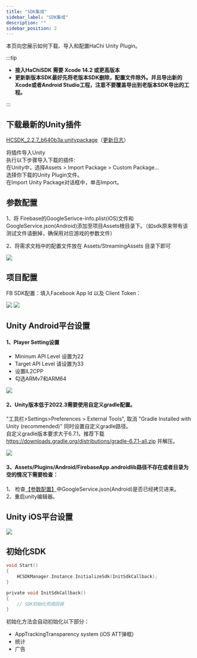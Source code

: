 ```yaml
---
title: "SDK集成"
sidebar_label: "SDK集成"
description: ""
sidebar_position: 2
---
```

本页向您展示如何下载、导入和配置HaChi  Unity Plugin。

:::tip

 - **接入HaChiSDK 需要 Xcode 14.2 或更高版本**       
 - **更新新版本SDK最好先将老版本SDK删除，配置文件除外。并且导出新的Xcode或者Android Studio工程，注意不要覆盖导出到老版本SDK导出的工程。**   

:::


## 下载最新的Unity插件 
[HCSDK_2.2.7_b640b3a.unitypackage](https://touka-artifacts.oss-cn-beijing.aliyuncs.com/TKG%20%E5%8F%91%E8%A1%8C%E6%8A%80%E6%9C%AF/Hachi%20SDK/Unity/2.2.7/HCSDK_2.2.7_b640b3a.unitypackage)（[更新日志](/versions)）
<br/><a id='click'>    </a>


将插件导入Unity<br/>
执行以下步骤导入下载的插件:<br/>
在Unity中，选择Assets > Import Package > Custom Package…<br/>
选择你下载的Unity Plugin文件。<br/>
在Import Unity Package对话框中，单击Import。

## 参数配置
1、将 Firebase的GoogleSerivce-info.plist(iOS)文件和GoogleService.json(Android)添加至项目Assets根目录下。（如sdk原来带有该测试文件请删掉，确保用对应游戏的参数文件）<br/>

2、将需求文档中的配置文件放在 Assets/StreamingAssets 目录下即可<br/>

![](/img/HCSDK/image14.png)

## 项目配置
FB SDK配置：填入Facebook App Id 以及 Client Token：<br/>

![](/img/HCSDK/image15.png)
![](/img/HCSDK/image16.png)  

## Unity Android平台设置
#### 1、Player Setting设置
- Mininum API Level 设置为22
- Target API Level 请设置为33
- 设置IL2CPP
- 勾选ARMv7和ARM64

![](/img/HCSDK/image04.png)  

#### 2、Unity版本低于2022.3需要使用自定义gradle配置。
"工具栏>Settings>Preferences > External Tools", 取消 "Gradle Installed with Unity (recommended)" 同时设置自定义gradle路径。<br/>
自定义gradle版本要求大于6.7.1，推荐下载 https://downloads.gradle.org/distributions/gradle-6.7.1-all.zip 并解压。

![](/img/HCSDK/image05.png)  

#### 3、Assets/Plugins/Android/FirebaseApp.androidlib路径不存在或者目录为空的情况下需要检查：
1、 检查[【参数配置】](#click)中GoogleService.json(Android)是否已经拷贝进来。<br/>
2、重启unity编辑器。

## Unity iOS平台设置

![](/img/HCSDK/image06.png)  

## 初始化SDK
```c
void Start()
{
    HCSDKManager.Instance.InitializeSdk(InitSdkCallback);
}

private void InitSdkCallback()
{
    // SDK初始化完成回调
}
```
初始化方法会自动初始化以下部分：

* AppTrackingTransparency system (iOS ATT弹框)
* 统计
* 广告
